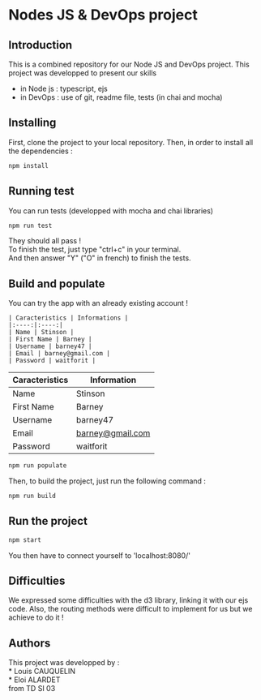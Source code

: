 # Nodes JS & DevOps project

## Introduction

This is a combined repository for our Node JS and DevOps project.
This project was developped to present our skills   
  * in Node js : typescript, ejs   
  * in DevOps : use of git, readme file, tests (in chai and mocha)

## Installing

First, clone the project to your local repository.
Then, in order to install all the dependencies :
```bash 
npm install
```

## Running test

You can run tests (developped with mocha and chai libraries)
```bash
npm run test
```
They should all pass !  
To finish the test, just type "ctrl+c" in your terminal.  
And then answer "Y" ("O" in french) to finish the tests.

## Build and populate
   
You can try the app with an already existing account !   

    | Caracteristics | Informations |   
    |:----:|:----:|   
    | Name | Stinson |   
    | First Name | Barney |   
    | Username | barney47 |   
    | Email | barney@gmail.com |   
    | Password | waitforit |   

| Caracteristics  | Information |
| ------------- | ------------- |
| Name | Stinson |   
| First Name | Barney |   
| Username | barney47 |   
| Email | barney@gmail.com |   
| Password | waitforit |

```bash
npm run populate
```

Then, to build the project, just run the following command :
```bash
npm run build
```

## Run the project

```bash
npm start
```
You then have to connect yourself to 'localhost:8080/'

## Difficulties
We expressed some difficulties with the d3 library, linking it with our ejs code. Also, the routing methods were difficult to implement for us but we achieve to do it !

## Authors
This project was developped by :  
    * Louis CAUQUELIN  
    * Eloi ALARDET  
    from TD SI 03